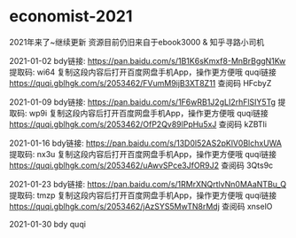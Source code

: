 # economist-2021
2021年来了~继续更新
资源目前仍旧来自于ebook3000 & 知乎寻路小司机

2021-01-02  bdy链接: https://pan.baidu.com/s/1B1K6sKmxf8-MnBrBggN1Kw 提取码: wi64 复制这段内容后打开百度网盘手机App，操作更方便哦
quqi链接 https://quqi.gblhgk.com/s/2053462/FVumM9ijB3XT8Z11 查阅码 HFcbyZ

2021-01-09  bdy链接: https://pan.baidu.com/s/1F6wRB1J2gLI2rhFlSIY5Tg 提取码: wp9i 复制这段内容后打开百度网盘手机App，操作更方便哦
quqi链接 https://quqi.gblhgk.com/s/2053462/OfP2Qv89lPpHu5xJ 查阅码 kZBTli

2021-01-16  bdy链接: https://pan.baidu.com/s/13D0l52AS2pKlV0BlchxUWA 提取码: nx3u 复制这段内容后打开百度网盘手机App，操作更方便哦
quqi链接 https://quqi.gblhgk.com/s/2053462/uAwvSPce3JfOR9J2 查阅码 3Qts9c

2021-01-23  bdy链接: https://pan.baidu.com/s/1RMrXNQrtlvNn0MAaNTBu_Q 提取码: tmzp 复制这段内容后打开百度网盘手机App，操作更方便哦
quqi链接 https://quqi.gblhgk.com/s/2053462/jAzSYS5MwTN8rMdj 查阅码 xnselO

2021-01-30  bdy
quqi
